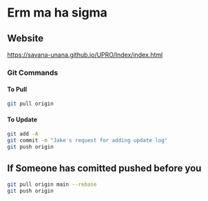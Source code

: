 # Erm ma ha sigma

## Website

<https://savana-unana.github.io/UPRO/Index/index.html>

### Git Commands

#### To Pull

``` bash
git pull origin
```

#### To Update

```bash
git add -A 
git commit -m "Jake's request for adding update log"
git push origin 

```

## If Someone has comitted pushed before you

 ``` bash
 git pull origin main --rebase
 git push origin
```
